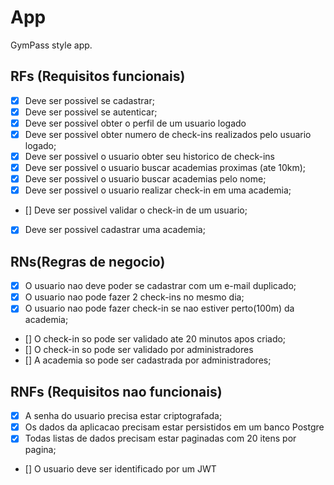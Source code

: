 # App

GymPass style app.

## RFs (Requisitos funcionais)

- [x] Deve ser possivel se cadastrar;
- [x] Deve ser possivel se autenticar;
- [x] Deve ser possivel obter o perfil de um usuario logado
- [x] Deve ser possivel obter numero de check-ins realizados pelo usuario logado;
- [x] Deve ser possivel o usuario obter seu historico de check-ins
- [x] Deve ser possivel o usuario buscar academias proximas (ate 10km);
- [x] Deve ser possivel o usuario buscar academias pelo nome;
- [x] Deve ser possivel o usuario realizar check-in em uma academia;
- [] Deve ser possivel validar o check-in de um usuario;
- [x] Deve ser possivel cadastrar uma academia;

## RNs(Regras de negocio)

- [x] O usuario nao deve poder se cadastrar com um e-mail duplicado;
- [x] O usuario nao pode fazer 2 check-ins no mesmo dia;
- [x] O usuario nao pode fazer check-in se nao estiver perto(100m) da academia;
- [] O check-in so pode ser validado ate 20 minutos apos criado;
- [] O check-in so pode ser validado por administradores
- [] A academia so pode ser cadastrada por administradores;

## RNFs (Requisitos nao funcionais)

- [x] A senha do usuario precisa estar criptografada;
- [x] Os dados da aplicacao precisam estar persistidos em um banco Postgre
- [x] Todas listas de dados precisam estar paginadas com 20 itens por pagina;
- [] O usuario deve ser identificado por um JWT
